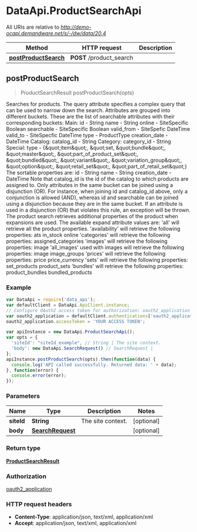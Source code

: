 # DataApi.ProductSearchApi

All URIs are relative to *http://demo-ocapi.demandware.net/s/-/dw/data/20.4*

Method | HTTP request | Description
------------- | ------------- | -------------
[**postProductSearch**](ProductSearchApi.md#postProductSearch) | **POST** /product_search | 



## postProductSearch

> ProductSearchResult postProductSearch(opts)



Searches for products.   The query attribute specifies a complex query that can be used to narrow down the search. Attributes are grouped  into different buckets.  These are the list of searchable attributes with their corresponding buckets:   Main:       id - String     name - String     online - SiteSpecific Boolean     searchable - SiteSpecific Boolean      valid_from - SiteSpefic DateTime      valid_to - SiteSpecfic DateTime      type - ProductType      creation_date - DateTime    Catalog:       catalog_id - String    Category:       category_id - String    Special:       type - {\&quot;item\&quot;, \&quot;set, \&quot;bundle\&quot;, \&quot;master\&quot;, \&quot;part_of_product_set\&quot;, \&quot;bundled\&quot;, \&quot;variant\&quot;, \&quot;variation_group\&quot;, \&quot;option\&quot;, \&quot;retail_set\&quot;, \&quot;part_of_retail_set\&quot;}     The sortable properties are:    id - String  name - String  creation_date - DateTime     Note that catalog_id is the id of the catalog to which products are assigned to.   Only attributes in the same bucket can be joined using a disjunction (OR).  For instance, when joining id and catalog_id above, only a conjunction is allowed (AND), whereas id  and searchable can be joined using a disjunction because they are in the same bucket.  If an attribute  is used in a disjunction (OR) that violates this rule, an exception will be thrown.   The product search retrieves additional properties of the product when expansions are used.  The available expand attribute values are:            &#39;all&#39; will retrieve all the product properties.           &#39;availability&#39; will retrieve the following properties:             ats             in_stock             online                  &#39;categories&#39; will retrieve the following properties:             assigned_categories               &#39;images&#39; will retrieve the following properties:             image        &#39;all_images&#39; used with images will retrieve the following properties:             image             image_groups               &#39;prices&#39; will retrieve the following properties:             price             price_currency               &#39;sets&#39; will retrieve the following properties:             set_products             product_sets               &#39;bundles&#39; will retrieve the following properties:             product_bundles             bundled_products                    

### Example

```javascript
var DataApi = require('data_api');
var defaultClient = DataApi.ApiClient.instance;
// Configure OAuth2 access token for authorization: oauth2_application
var oauth2_application = defaultClient.authentications['oauth2_application'];
oauth2_application.accessToken = 'YOUR ACCESS TOKEN';

var apiInstance = new DataApi.ProductSearchApi();
var opts = {
  'siteId': "siteId_example", // String | The site context.
  'body': new DataApi.SearchRequest() // SearchRequest | 
};
apiInstance.postProductSearch(opts).then(function(data) {
  console.log('API called successfully. Returned data: ' + data);
}, function(error) {
  console.error(error);
});

```

### Parameters



Name | Type | Description  | Notes
------------- | ------------- | ------------- | -------------
 **siteId** | **String**| The site context. | [optional] 
 **body** | [**SearchRequest**](SearchRequest.md)|  | [optional] 

### Return type

[**ProductSearchResult**](ProductSearchResult.md)

### Authorization

[oauth2_application](../README.md#oauth2_application)

### HTTP request headers

- **Content-Type**: application/json, text/xml, application/xml
- **Accept**: application/json, text/xml, application/xml

